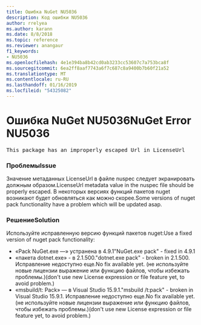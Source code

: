 ```yaml
---
title: Ошибка NuGet NU5036
description: Код ошибки NU5036
author: rrelyea
ms.author: karann
ms.date: 8/8/2018
ms.topic: reference
ms.reviewer: anangaur
f1_keywords:
- NU5036
ms.openlocfilehash: 4e1e394ba8b42cd0ab3233cc53607c7a753bca8f
ms.sourcegitcommit: 6ea2ff8aaf7743a6f7c687c8a9400b7b60f21a52
ms.translationtype: MT
ms.contentlocale: ru-RU
ms.lasthandoff: 01/16/2019
ms.locfileid: "54325082"
---
```

# <a name="nuget-error-nu5036"></a><span data-ttu-id="cfe90-103">Ошибка NuGet NU5036</span><span class="sxs-lookup"><span data-stu-id="cfe90-103">NuGet Error NU5036</span></span>
<pre>This package has an improperly escaped Url in LicenseUrl</pre>

### <a name="issue"></a><span data-ttu-id="cfe90-104">Проблемы</span><span class="sxs-lookup"><span data-stu-id="cfe90-104">Issue</span></span>

<span data-ttu-id="cfe90-105">Значение метаданных LicenseUrl в файле nuspec следует экранировать должным образом.</span><span class="sxs-lookup"><span data-stu-id="cfe90-105">LicenseUrl metadata value in the nuspec file should be properly escaped.</span></span>
<span data-ttu-id="cfe90-106">В некоторых версиях функций пакетов nuget возникают будет обновляться как можно скорее.</span><span class="sxs-lookup"><span data-stu-id="cfe90-106">Some versions of nuget pack functionality have a problem which will be updated asap.</span></span>

### <a name="solution"></a><span data-ttu-id="cfe90-107">Решение</span><span class="sxs-lookup"><span data-stu-id="cfe90-107">Solution</span></span>

<span data-ttu-id="cfe90-108">Используйте исправленную версию функций пакетов nuget:</span><span class="sxs-lookup"><span data-stu-id="cfe90-108">Use a fixed version of nuget pack functionality:</span></span>
* <span data-ttu-id="cfe90-109">«Pack NuGet.exe —» устранена в 4.9.1</span><span class="sxs-lookup"><span data-stu-id="cfe90-109">"NuGet.exe pack" - fixed in 4.9.1</span></span>
* <span data-ttu-id="cfe90-110">«пакета dotnet.exe» - в 2.1.500.</span><span class="sxs-lookup"><span data-stu-id="cfe90-110">"dotnet.exe pack" - broken in 2.1.500.</span></span> <span data-ttu-id="cfe90-111">Исправление недоступно еще.</span><span class="sxs-lookup"><span data-stu-id="cfe90-111">No fix available yet.</span></span> <span data-ttu-id="cfe90-112">(не используйте новые лицензии выражение или функцию файлов, чтобы избежать проблемы.)</span><span class="sxs-lookup"><span data-stu-id="cfe90-112">(don't use new License expression or file feature yet, to avoid problem.)</span></span>
* <span data-ttu-id="cfe90-113">«msbuild/t: Pack» — в Visual Studio 15.9.1.</span><span class="sxs-lookup"><span data-stu-id="cfe90-113">"msbuild /t:pack" - broken in Visual Studio 15.9.1.</span></span> <span data-ttu-id="cfe90-114">Исправление недоступно еще.</span><span class="sxs-lookup"><span data-stu-id="cfe90-114">No fix available yet.</span></span> <span data-ttu-id="cfe90-115">(не используйте новые лицензии выражение или функцию файлов, чтобы избежать проблемы.)</span><span class="sxs-lookup"><span data-stu-id="cfe90-115">(don't use new License expression or file feature yet, to avoid problem.)</span></span>

